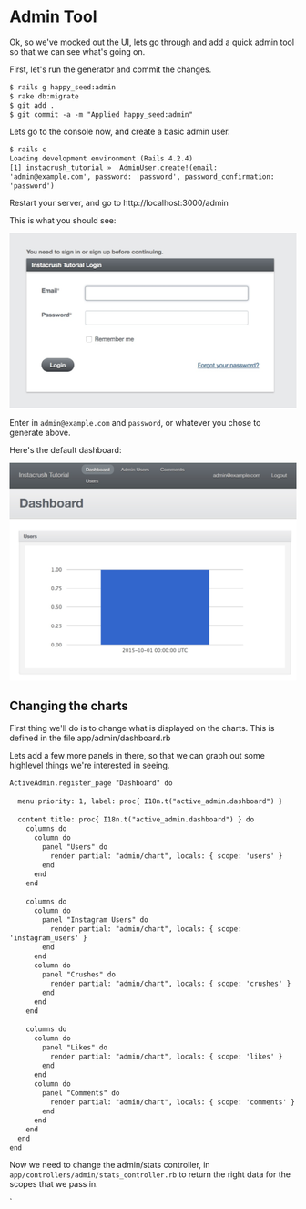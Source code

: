 # Admin Tool

Ok, so we've mocked out the UI, lets go through and add a quick admin tool so that we can see what's going on.

First, let's run the generator and commit the changes.

```
$ rails g happy_seed:admin
$ rake db:migrate
$ git add .
$ git commit -a -m "Applied happy_seed:admin"
```

Lets go to the console now, and create a basic admin user.

```
$ rails c
Loading development environment (Rails 4.2.4)
[1] instacrush_tutorial »  AdminUser.create!(email: 'admin@example.com', password: 'password', password_confirmation: 'password')
```

Restart your server, and go to http://localhost:3000/admin

This is what you should see:

![](Login___Instacrush_Tutorial.jpg)

Enter in `admin@example.com` and `password`, or whatever you chose to generate above.

Here's the default dashboard:

![](Dashboard___Instacrush_Tutorial.jpg)

## Changing the charts

First thing we'll do is to change what is displayed on the charts.  This is defined in the file app/admin/dashboard.rb

Lets add a few more panels in there, so that we can graph out some highlevel things we're interested in seeing.

```
ActiveAdmin.register_page "Dashboard" do

  menu priority: 1, label: proc{ I18n.t("active_admin.dashboard") }

  content title: proc{ I18n.t("active_admin.dashboard") } do
    columns do
      column do
        panel "Users" do
          render partial: "admin/chart", locals: { scope: 'users' }
        end
      end
    end

    columns do
      column do
        panel "Instagram Users" do
          render partial: "admin/chart", locals: { scope: 'instagram_users' }
        end
      end
      column do
        panel "Crushes" do
          render partial: "admin/chart", locals: { scope: 'crushes' }
        end
      end
    end

    columns do
      column do
        panel "Likes" do
          render partial: "admin/chart", locals: { scope: 'likes' }
        end
      end
      column do
        panel "Comments" do
          render partial: "admin/chart", locals: { scope: 'comments' }
        end
      end
    end
  end
end
```

Now we need to change the admin/stats controller, in `app/controllers/admin/stats_controller.rb` to return the right data for the scopes that we pass in.

`